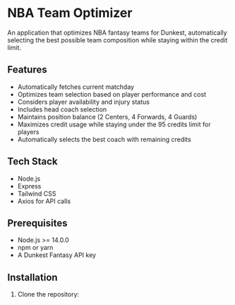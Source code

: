 # NBA Team Optimizer

An application that optimizes NBA fantasy teams for Dunkest, automatically selecting the best possible team composition while staying within the credit limit.

## Features

- Automatically fetches current matchday
- Optimizes team selection based on player performance and cost
- Considers player availability and injury status
- Includes head coach selection
- Maintains position balance (2 Centers, 4 Forwards, 4 Guards)
- Maximizes credit usage while staying under the 95 credits limit for players
- Automatically selects the best coach with remaining credits

## Tech Stack

- Node.js
- Express
- Tailwind CSS
- Axios for API calls

## Prerequisites

- Node.js >= 14.0.0
- npm or yarn
- A Dunkest Fantasy API key

## Installation

1. Clone the repository: